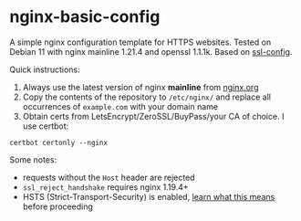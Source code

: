 # nginx-basic-config

A simple nginx configuration template for HTTPS websites. Tested on Debian 11 with nginx mainline 1.21.4 and openssl 1.1.1k. Based on [ssl-config](https://ssl-config.mozilla.org/).

Quick instructions:

1. Always use the latest version of nginx **mainline** from [nginx.org](https://nginx.org/en/linux_packages.html)
2. Copy the contents of the repository to `/etc/nginx/` and replace all occurrences of `example.com` with your domain name
3. Obtain certs from LetsEncrypt/ZeroSSL/BuyPass/your CA of choice. I use certbot:
```
certbot certonly --nginx
```

Some notes:
* requests without the `Host` header are rejected
* `ssl_reject_handshake` requires nginx 1.19.4+
* HSTS (Strict-Transport-Security) is enabled, [learn what this means](https://developer.mozilla.org/en-US/docs/Web/HTTP/Headers/Strict-Transport-Security) before proceeding



